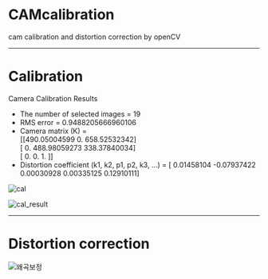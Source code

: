 # CAMcalibration
cam calibration and distortion correction by openCV  



--------------------------------------------------------------------------------  
# Calibration   
Camera Calibration Results   
* The number of selected images = 19  
* RMS error = 0.9488205666960106  
* Camera matrix (K) =   
[[490.05004599   0.         658.52532342]  
 [  0.         488.98059273 338.37840034]  
 [  0.           0.           1.        ]]  
* Distortion coefficient (k1, k2, p1, p2, k3, ...) = [ 0.01458104 -0.07937422  0.00030928  0.00335125  0.12910111]  

![cal](https://github.com/starvvolf/CAMcalibration/assets/118524918/72704b95-714a-4406-bf4b-caf4b6fb7fa6)  

![cal_result](https://github.com/starvvolf/CAMcalibration/assets/118524918/5e3cbe05-d3ef-4dde-984e-64984d04bd69)  

------------------------------------------------------------------------------------------------------------  
# Distortion correction  



![왜곡보정](https://github.com/starvvolf/CAMcalibration/assets/118524918/27654e6d-31c3-4356-96cc-eb6bdc598ccd)
